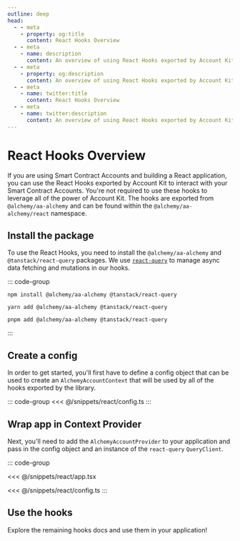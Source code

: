 ```yaml
---
outline: deep
head:
  - - meta
    - property: og:title
      content: React Hooks Overview
  - - meta
    - name: description
      content: An overview of using React Hooks exported by Account Kit
  - - meta
    - property: og:description
      content: An overview of using React Hooks exported by Account Kit
  - - meta
    - name: twitter:title
      content: React Hooks Overview
  - - meta
    - name: twitter:description
      content: An overview of using React Hooks exported by Account Kit
---
```


# React Hooks Overview

If you are using Smart Contract Accounts and building a React application, you can use the React Hooks exported by Account Kit to interact with your Smart Contract Accounts. You're not required to use these hooks to leverage all of the power of Account Kit. The hooks are exported from `@alchemy/aa-alchemy` and can be found within the `@alchemy/aa-alchemy/react` namespace.

## Install the package

To use the React Hooks, you need to install the `@alchemy/aa-alchemy` and `@tanstack/react-query` packages. We use [`react-query`](https://tanstack.com/query/latest/docs/framework/react/overview) to manage async data fetching and mutations in our hooks.

::: code-group

```bash[npm]
npm install @alchemy/aa-alchemy @tanstack/react-query
```

```bash[yarn]
yarn add @alchemy/aa-alchemy @tanstack/react-query
```

```bash[pnpm]
pnpm add @alchemy/aa-alchemy @tanstack/react-query
```

:::

## Create a config

In order to get started, you'll first have to define a config object that can be used to create an `AlchemyAccountContext` that will be used by all of the hooks exported by the library.

::: code-group
<<< @/snippets/react/config.ts
:::

## Wrap app in Context Provider

Next, you'll need to add the `AlchemyAccountProvider` to your application and pass in the config object and an instance of the `react-query` `QueryClient`.

::: code-group

<<< @/snippets/react/app.tsx

<<< @/snippets/react/config.ts
:::

## Use the hooks

Explore the remaining hooks docs and use them in your application!
